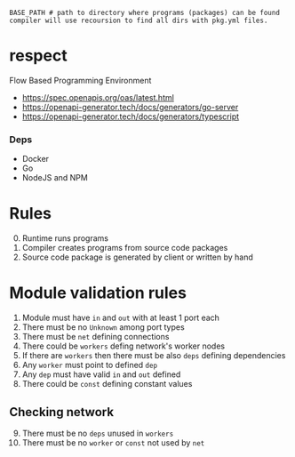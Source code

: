 ```
BASE_PATH # path to directory where programs (packages) can be found
compiler will use recoursion to find all dirs with pkg.yml files.
```

# respect

Flow Based Programming Environment

- https://spec.openapis.org/oas/latest.html
- https://openapi-generator.tech/docs/generators/go-server
- https://openapi-generator.tech/docs/generators/typescript

### Deps

- Docker
- Go
- NodeJS and NPM

# Rules

0. Runtime runs programs
1. Compiler creates programs from source code packages
2. Source code package is generated by client or written by hand

# Module validation rules

1. Module must have `in` and `out` with at least 1 port each
2. There must be no `Unknown` among port types
3. There must be `net` defining connections
4. There could be `workers` defing network's worker nodes
5. If there are `workers` then there must be also `deps` defining dependencies
6. Any `worker` must point to defined `dep`
7. Any `dep` must have valid `in` and `out` defined
8. There could be `const` defining constant values

## Checking network

9.  There must be no `deps` unused in `workers`
10. There must be no `worker` or `const` not used by `net`
